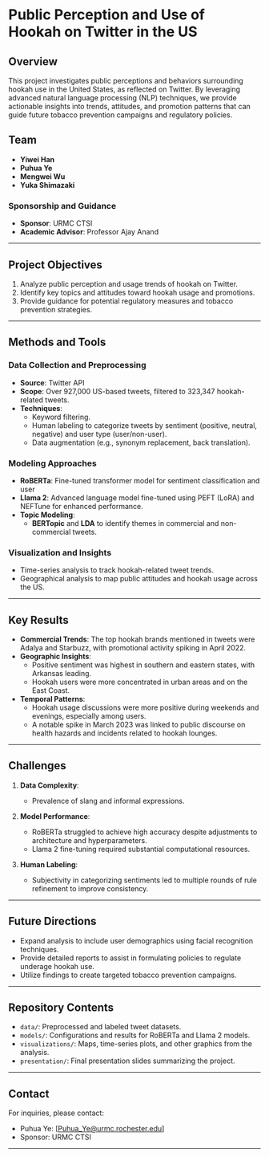 # Public Perception and Use of Hookah on Twitter in the US

## Overview

This project investigates public perceptions and behaviors surrounding hookah use in the United States, as reflected on Twitter. By leveraging advanced natural language processing (NLP) techniques, we provide actionable insights into trends, attitudes, and promotion patterns that can guide future tobacco prevention campaigns and regulatory policies.

## Team

- **Yiwei Han**
- **Puhua Ye**
- **Mengwei Wu**
- **Yuka Shimazaki**

### Sponsorship and Guidance

- **Sponsor**: URMC CTSI  
- **Academic Advisor**: Professor Ajay Anand  

---

## Project Objectives

1. Analyze public perception and usage trends of hookah on Twitter.
2. Identify key topics and attitudes toward hookah usage and promotions.
3. Provide guidance for potential regulatory measures and tobacco prevention strategies.

---

## Methods and Tools

### Data Collection and Preprocessing

- **Source**: Twitter API  
- **Scope**: Over 927,000 US-based tweets, filtered to 323,347 hookah-related tweets.  
- **Techniques**:
  - Keyword filtering.
  - Human labeling to categorize tweets by sentiment (positive, neutral, negative) and user type (user/non-user).
  - Data augmentation (e.g., synonym replacement, back translation).

### Modeling Approaches

- **RoBERTa**: Fine-tuned transformer model for sentiment classification and user
- **Llama 2**: Advanced language model fine-tuned using PEFT (LoRA) and NEFTune for enhanced performance.
- **Topic Modeling**:
  - **BERTopic** and **LDA** to identify themes in commercial and non-commercial tweets.

### Visualization and Insights

- Time-series analysis to track hookah-related tweet trends.
- Geographical analysis to map public attitudes and hookah usage across the US.

---

## Key Results

- **Commercial Trends**: The top hookah brands mentioned in tweets were Adalya and Starbuzz, with promotional activity spiking in April 2022.  
- **Geographic Insights**:
  - Positive sentiment was highest in southern and eastern states, with Arkansas leading.  
  - Hookah users were more concentrated in urban areas and on the East Coast.  
- **Temporal Patterns**:
  - Hookah usage discussions were more positive during weekends and evenings, especially among users.  
  - A notable spike in March 2023 was linked to public discourse on health hazards and incidents related to hookah lounges.

---

## Challenges

1. **Data Complexity**:  
   - Prevalence of slang and informal expressions.  

2. **Model Performance**:
   - RoBERTa struggled to achieve high accuracy despite adjustments to architecture and hyperparameters.  
   - Llama 2 fine-tuning required substantial computational resources.  

3. **Human Labeling**:
   - Subjectivity in categorizing sentiments led to multiple rounds of rule refinement to improve consistency.  

---

## Future Directions

- Expand analysis to include user demographics using facial recognition techniques.  
- Provide detailed reports to assist in formulating policies to regulate underage hookah use.  
- Utilize findings to create targeted tobacco prevention campaigns.  

---

## Repository Contents

- `data/`: Preprocessed and labeled tweet datasets.  
- `models/`: Configurations and results for RoBERTa and Llama 2 models.  
- `visualizations/`: Maps, time-series plots, and other graphics from the analysis.    
- `presentation/`: Final presentation slides summarizing the project.  

---

## Contact

For inquiries, please contact:
- Puhua Ye: [Puhua_Ye@urmc.rochester.edu]
- Sponsor: URMC CTSI  

---
